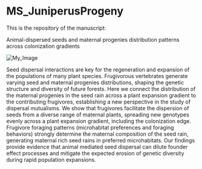 # MS_JuniperusProgeny

This is the repository of the manuscript: 

Animal-dispersed seeds and maternal progenies distribution patterns across colonization gradients

![My_Image](Figure_1.png)

Seed dispersal interactions are key for the regeneration and expansion of the populations of many plant species. Frugivorous vertebrates generate varying seed and maternal progenies distributions, shaping the genetic structure and diversity of future forests. Here we connect the distribution of the maternal progenies in the seed rain across a plant expansion gradient to the contributing frugivores, establishing a new perspective in the study of dispersal mutualisms. We show that frugivores facilitate the dispersion of seeds from a diverse range of maternal plants, spreading new genotypes evenly across a plant expansion gradient, including the colonization edge. Frugivore foraging patterns (microhabitat preferences and foraging behaviors) strongly determine the maternal composition of the seed rain, generating maternal rich seed rains in preferred microhabitats. Our findings provide evidence that animal mediated seed dispersal can dilute founder effect processes and mitigate the expected erosion of genetic diversity during rapid population expansions. 
